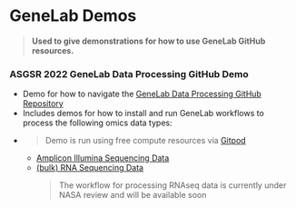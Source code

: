 # GeneLab Demos
> **Used to give demonstrations for how to use GeneLab GitHub resources.**

### ASGSR 2022 GeneLab Data Processing GitHub Demo

- Demo for how to navigate the [GeneLab Data Processing GitHub Repository](https://github.com/nasa/GeneLab_Data_Processing)
- Includes demos for how to install and run GeneLab workflows to process the following omics data types:
- > Demo is run using free compute resources via [Gitpod](https://www.gitpod.io/)
  - [Amplicon Illumina Sequencing Data](https://github.com/nasa/GeneLab_Data_Processing/tree/master/Amplicon/Illumina)
  - [(bulk) RNA Sequencing Data](https://github.com/nasa/GeneLab_Data_Processing/tree/master/RNAseq)
    > The workflow for processing RNAseq data is currently under NASA review and will be available soon
